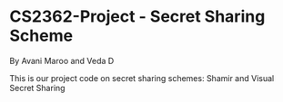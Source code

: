 # CS2362-Project - Secret Sharing Scheme 
By Avani Maroo and Veda D

This is our project code on secret sharing schemes: Shamir and Visual Secret Sharing
